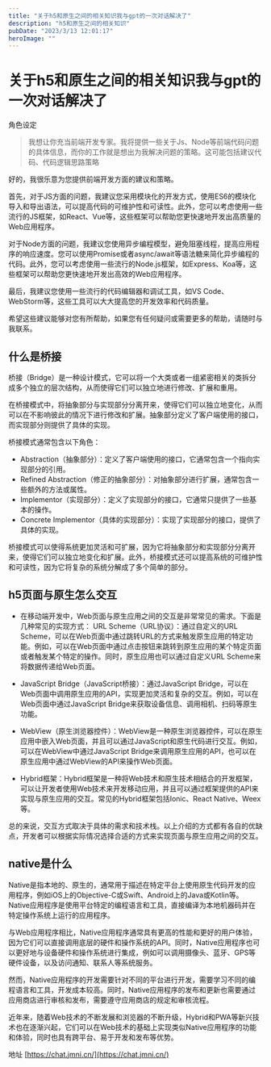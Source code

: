 ```yaml
---
title: "关于h5和原生之间的相关知识我与gpt的一次对话解决了"
description: "h5和原生之间的相关知识"
pubDate: "2023/3/13 12:01:17"
heroImage: ""
---
```


# 关于h5和原生之间的相关知识我与gpt的一次对话解决了

角色设定
> 我想让你充当前端开发专家。我将提供一些关于Js、Node等前端代码问题的具体信息，而你的工作就是想出为我解决问题的策略。这可能包括建议代码、代码逻辑思路策略

好的，我很乐意为您提供前端开发方面的建议和策略。

首先，对于JS方面的问题，我建议您采用模块化的开发方式，使用ES6的模块化导入和导出语法，可以提高代码的可维护性和可读性。此外，您可以考虑使用一些流行的JS框架，如React、Vue等，这些框架可以帮助您更快速地开发出高质量的Web应用程序。

对于Node方面的问题，我建议您使用异步编程模型，避免阻塞线程，提高应用程序的响应速度。您可以使用Promise或者async/await等语法糖来简化异步编程的代码。此外，您可以考虑使用一些流行的Node.js框架，如Express、Koa等，这些框架可以帮助您更快速地开发出高效的Web应用程序。

最后，我建议您使用一些流行的代码编辑器和调试工具，如VS Code、WebStorm等，这些工具可以大大提高您的开发效率和代码质量。

希望这些建议能够对您有所帮助，如果您有任何疑问或需要更多的帮助，请随时与我联系。

## 什么是桥接

桥接（Bridge）是一种设计模式，它可以将一个大类或者一组紧密相关的类拆分成多个独立的层次结构，从而使得它们可以独立地进行修改、扩展和重用。

在桥接模式中，将抽象部分与实现部分分离开来，使得它们可以独立地变化，从而可以在不影响彼此的情况下进行修改和扩展。抽象部分定义了客户端使用的接口，而实现部分则提供了具体的实现。

桥接模式通常包含以下角色：
- Abstraction（抽象部分）：定义了客户端使用的接口，它通常包含一个指向实现部分的引用。
- Refined Abstraction（修正的抽象部分）：对抽象部分进行扩展，通常包含一些额外的方法或属性。
- Implementor（实现部分）：定义了实现部分的接口，它通常只提供了一些基本的操作。
- Concrete Implementor（具体的实现部分）：实现了实现部分的接口，提供了具体的实现。

桥接模式可以使得系统更加灵活和可扩展，因为它将抽象部分和实现部分分离开来，使得它们可以独立地变化和扩展。此外，桥接模式还可以提高系统的可维护性和可读性，因为它将复杂的系统分解成了多个简单的部分。

## h5页面与原生怎么交互

- 在移动端开发中，Web页面与原生应用之间的交互是非常常见的需求。下面是几种常见的实现方式：
URL Scheme（URL协议）：通过自定义的URL Scheme，可以在Web页面中通过跳转URL的方式来触发原生应用的特定功能。例如，可以在Web页面中通过点击按钮来跳转到原生应用的某个特定页面或者触发某个特定的操作。同时，原生应用也可以通过自定义URL Scheme来将数据传递给Web页面。

- JavaScript Bridge（JavaScript桥接）：通过JavaScript Bridge，可以在Web页面中调用原生应用的API，实现更加灵活和复杂的交互。例如，可以在Web页面中通过JavaScript Bridge来获取设备信息、调用相机、扫码等原生功能。

- WebView（原生浏览器控件）：WebView是一种原生浏览器控件，可以在原生应用中嵌入Web页面，并且可以通过JavaScript和原生代码进行交互。例如，可以在WebView中通过JavaScript Bridge来调用原生应用的API，也可以在原生应用中通过WebView的API来操作Web页面。

- Hybrid框架：Hybrid框架是一种将Web技术和原生技术相结合的开发框架，可以让开发者使用Web技术来开发移动应用，并且可以通过框架提供的API来实现与原生应用的交互。常见的Hybrid框架包括Ionic、React Native、Weex等。


总的来说，交互方式取决于具体的需求和技术栈。以上介绍的方式都有各自的优缺点，开发者可以根据实际情况选择合适的方式来实现页面与原生应用之间的交互。

## native是什么

Native是指本地的、原生的，通常用于描述在特定平台上使用原生代码开发的应用程序，例如iOS上的Objective-C或Swift、Android上的Java或Kotlin等。Native应用程序是使用平台特定的编程语言和工具，直接编译为本地机器码并在特定操作系统上运行的应用程序。

与Web应用程序相比，Native应用程序通常具有更高的性能和更好的用户体验，因为它们可以直接调用底层的硬件和操作系统的API。同时，Native应用程序也可以更好地与设备硬件和操作系统进行集成，例如可以调用摄像头、蓝牙、GPS等硬件设备，以及访问通知、联系人等系统服务。

然而，Native应用程序的开发需要针对不同的平台进行开发，需要学习不同的编程语言和工具，开发成本较高。同时，Native应用程序的发布和更新也需要通过应用商店进行审核和发布，需要遵守应用商店的规定和审核流程。

近年来，随着Web技术的不断发展和浏览器的不断升级，Hybrid和PWA等新兴技术也在逐渐兴起，它们可以在Web技术的基础上实现类似Native应用程序的功能和体验，同时也具有跨平台、易于开发和发布等优势。

地址 [https://chat.jmni.cn/](https://chat.jmni.cn/)